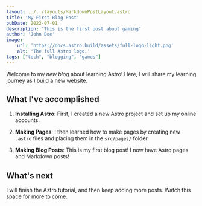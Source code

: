 ```yaml
---
layout: ../../layouts/MarkdownPostLayout.astro
title: 'My First Blog Post'
pubDate: 2022-07-01
description: 'This is the first post about gaming'
author: 'John Doe'
image:
    url: 'https://docs.astro.build/assets/full-logo-light.png'
    alt: 'The full Astro logo.'
tags: ["tech", "blogging", "games"]
---
```



Welcome to my _new blog_ about learning Astro! Here, I will share my learning journey as I build a new website.

## What I've accomplished

1. **Installing Astro**: First, I created a new Astro project and set up my online accounts.

2. **Making Pages**: I then learned how to make pages by creating new `.astro` files and placing them in the `src/pages/` folder.

3. **Making Blog Posts**: This is my first blog post! I now have Astro pages and Markdown posts!

## What's next

I will finish the Astro tutorial, and then keep adding more posts. Watch this space for more to come.